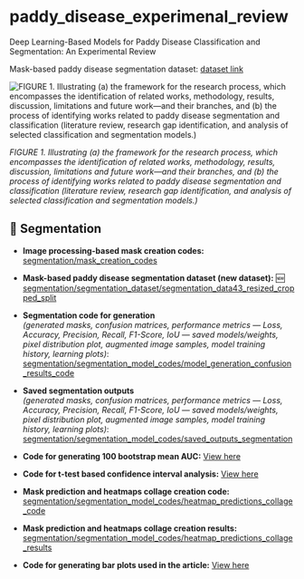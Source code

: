 # paddy_disease_experimenal_review

Deep Learning-Based Models for Paddy Disease Classification and Segmentation: An Experimental Review

Mask-based paddy disease segmentation dataset: [dataset link](https://github.com/mahrin/paddy_disease_experimental_review1/tree/main/segmentation/segmentation_dataset/segmentation_data43_resized_cropped_split)

![FIGURE 1. Illustrating (a) the framework for the research process, which encompasses the identification of related works, methodology, results, discussion,
limitations and future work—and their branches, and (b) the process of identifying works related to paddy disease segmentation and classification (literature review,
research gap identification, and analysis of selected classification and segmentation models.)](paper_figures/paper_layout/paper_layout.jpg)

*FIGURE 1. Illustrating (a) the framework for the research process, which encompasses the identification of related works, methodology, results, discussion,
limitations and future work—and their branches, and (b) the process of identifying works related to paddy disease segmentation and classification (literature review,
research gap identification, and analysis of selected classification and segmentation models.)*

## 📌 Segmentation

- **Image processing-based mask creation codes:**  [segmentation/mask_creation_codes](segmentation/mask_creation_codes)

- **Mask-based paddy disease segmentation dataset (new dataset):** 🆕  
  [segmentation/segmentation_dataset/segmentation_data43_resized_cropped_split](segmentation/segmentation_dataset/segmentation_data43_resized_cropped_split)

- **Segmentation code for generation**  
  *(generated masks, confusion matrices, performance metrics — Loss, Accuracy, Precision, Recall, F1-Score, IoU — saved models/weights, pixel distribution plot, augmented image samples, model training history, learning plots)*:  
  [segmentation/segmentation_model_codes/model_generation_confusion_results_code](segmentation/segmentation_model_codes/model_generation_confusion_results_code)

- **Saved segmentation outputs**  
  *(generated masks, confusion matrices, performance metrics — Loss, Accuracy, Precision, Recall, F1-Score, IoU — saved models/weights, pixel distribution plot, augmented image samples, model training history, learning plots)*:  
  [segmentation/segmentation_model_codes/saved_outputs_segmentation](segmentation/segmentation_model_codes/saved_outputs_segmentation)

- **Code for generating 100 bootstrap mean AUC:**  [View here](segmentation/segmentation_model_codes/100_bootstraped_AUC_code)

- **Code for t-test based confidence interval analysis:**  [View here](segmentation/segmentation_model_codes/segmentation_t_tests_from_AUC_code)

- **Mask prediction and heatmaps collage creation code:**  
  [segmentation/segmentation_model_codes/heatmap_predictions_collage_code](segmentation/segmentation_model_codes/heatmap_predictions_collage_code)

- **Mask prediction and heatmaps collage creation results:**  
  [segmentation/segmentation_model_codes/heatmap_predictions_collage_results](segmentation/segmentation_model_codes/heatmap_predictions_collage_results)

- **Code for generating bar plots used in the article:**  [View here](segmentation/segmentation_model_codes/segmentation_results_bar_charts_code)


